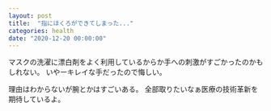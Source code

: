 ```yaml
---
layout: post
title:  "指にほくろができてしまった..."
categories: health
date: "2020-12-20 00:00:00"
---
```


マスクの洗濯に漂白剤をよく利用しているからか手への刺激がすごかったのかもしれない。
いやーキレイな手だったので悔しい。

理由はわからないが腕とかはすごいある。
全部取りたいなぁ医療の技術革新を期待しているよ。
